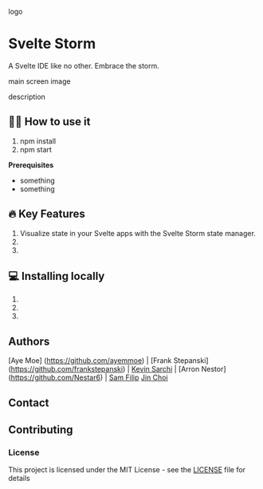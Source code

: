 logo 

# Svelte Storm

A Svelte IDE like no other. Embrace the storm. 

 main screen image

 description

## 👩‍💻 How to use it 

1. npm install
2. npm start


**Prerequisites**
- something
- something

## 🔥 Key Features  
1. Visualize state in your Svelte apps with the Svelte Storm state manager.
2. 
3.

## 💻 Installing locally
1.
2.
3.


## Authors

  [Aye Moe] (https://github.com/ayemmoe) | [Frank Stepanski] (https://github.com/frankstepanski) |
  [Kevin Sarchi](https://github.com/Svrchi) | [Arron Nestor] (https://github.com/Nestar6) |
  [Sam Filip](https://github.com/samfilip)
  [Jin Choi](https://github.com/jinihendrix)
## Contact


## Contributing


### License
This project is licensed under the MIT License - see the [LICENSE](LICENSE) file for details